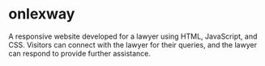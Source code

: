 # onlexway
A responsive website developed for a lawyer using HTML, JavaScript, and CSS. Visitors can connect with the lawyer for their queries, and the lawyer can respond to provide further assistance.
